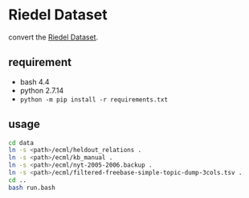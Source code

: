 # Riedel Dataset

convert the [Riedel Dataset](http://iesl.cs.umass.edu/riedel/ecml/).

## requirement

* bash 4.4
* python 2.7.14
* `python -m pip install -r requirements.txt`

## usage

```bash
cd data
ln -s <path>/ecml/heldout_relations .
ln -s <path>/ecml/kb_manual .
ln -s <path>/ecml/nyt-2005-2006.backup .
ln -s <path>/ecml/filtered-freebase-simple-topic-dump-3cols.tsv .
cd ..
bash run.bash
```
